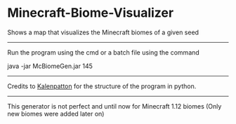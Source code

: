 # Minecraft-Biome-Visualizer
Shows a map that visualizes the Minecraft biomes of a given seed
*****
Run the program using the cmd or a batch file using the command

  java -jar McBiomeGen.jar 145
  
*****
Credits to [Kalenpatton](https://github.com/kalenpatton/mc-biomes) for the structure of the program in python.
*****
This generator is not perfect and until now for Minecraft 1.12 biomes (Only new biomes were added later on)
